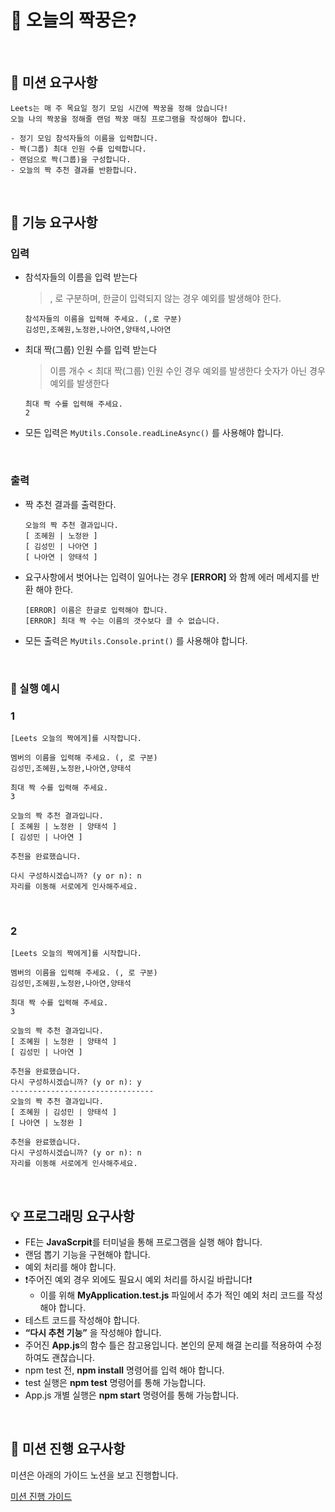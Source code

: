 # 👥 오늘의 짝꿍은?

</br>

## 🎯 미션 요구사항

    Leets는 매 주 목요일 정기 모임 시간에 짝꿍을 정해 앉습니다!
    오늘 나의 짝꿍을 정해줄 랜덤 짝꿍 매칭 프로그램을 작성해야 합니다.

    - 정기 모임 참석자들의 이름을 입력합니다.
    - 짝(그룹) 최대 인원 수를 입력합니다.
    - 랜덤으로 짝(그룹)을 구성합니다.
    - 오늘의 짝 추천 결과를 반환합니다.

</br>

## 🤖 기능 요구사항

### 입력

- 참석자들의 이름을 입력 받는다

  > , 로 구분하며, 한글이 입력되지 않는 경우 예외를 발생해야 한다.

  ```
  참석자들의 이름을 입력해 주세요. (,로 구분)
  김성민,조혜원,노정완,나아연,양태석,나아연
  ```

- 최대 짝(그룹) 인원 수를 입력 받는다

  > 이름 개수 < 최대 짝(그룹) 인원 수인 경우 예외를 발생한다
  > 숫자가 아닌 경우 예외를 발생한다

  ```
  최대 짝 수를 입력해 주세요.
  2
  ```

- 모든 입력은 `MyUtils.Console.readLineAsync()` 를 사용해야 합니다.

</br>

### 출력

- 짝 추천 결과를 출력한다.

  ```
  오늘의 짝 추천 결과입니다.
  [ 조혜원 | 노정완 ]
  [ 김성민 | 나아연 ]
  [ 나아연 | 양태석 ]
  ```

- 요구사항에서 벗어나는 입력이 일어나는 경우 **[ERROR]** 와 함께 에러 메세지를 반환 해야 한다.

  ```
  [ERROR] 이름은 한글로 입력해야 합니다.
  [ERROR] 최대 짝 수는 이름의 갯수보다 클 수 없습니다.
  ```

- 모든 출력은 `MyUtils.Console.print()` 를 사용해야 합니다.

</br>

### 📍 실행 예시

### 1

```
[Leets 오늘의 짝에게]를 시작합니다.

멤버의 이름을 입력해 주세요. (, 로 구분)
김성민,조혜원,노정완,나아연,양태석

최대 짝 수를 입력해 주세요.
3

오늘의 짝 추천 결과입니다.
[ 조혜원 | 노정완 | 양태석 ]
[ 김성민 | 나아연 ]

추천을 완료했습니다.

다시 구성하시겠습니까? (y or n): n
자리를 이동해 서로에게 인사해주세요.
```

</br>

### 2

```
[Leets 오늘의 짝에게]를 시작합니다.

멤버의 이름을 입력해 주세요. (, 로 구분)
김성민,조혜원,노정완,나아연,양태석

최대 짝 수를 입력해 주세요.
3

오늘의 짝 추천 결과입니다.
[ 조혜원 | 노정완 | 양태석 ]
[ 김성민 | 나아연 ]

추천을 완료했습니다.
다시 구성하시겠습니까? (y or n): y
--------------------------------
오늘의 짝 추천 결과입니다.
[ 조혜원 | 김성민 | 양태석 ]
[ 나아연 | 노정완 ]

추천을 완료했습니다.
다시 구성하시겠습니까? (y or n): n
자리를 이동해 서로에게 인사해주세요.
```

</br>

## 💡 프로그래밍 요구사항

- FE는 **JavaScrpit**를 터미널을 통해 프로그램을 실행 해야 합니다.
- 랜덤 뽑기 기능을 구현해야 합니다.
- 예외 처리를 해야 합니다.
- ❗️주어진 예외 경우 외에도 필요시 예외 처리를 하시길 바랍니다❗️
  - 이를 위해 **MyApplication.test.js** 파일에서 추가 적인 예외 처리 코드를 작성 해야 합니다.
- 테스트 코드를 작성해야 합니다.
- **“다시 추천 기능”** 을 작성해야 합니다.
- 주어진 **App.js**의 함수 틀은 참고용입니다. 본인의 문제 해결 논리를 적용하여 수정 하여도 괜찮습니다.
- npm test 전, **npm install** 명령어를 입력 해야 합니다.
- test 실행은 **npm test** 명령어를 통해 가능합니다.
- App.js 개별 실행은 **npm start** 명령어를 통해 가능합니다.

</br>

## 📢 미션 진행 요구사항

미션은 아래의 가이드 노션을 보고 진행합니다.

[미션 진행 가이드](https://leets-final.notion.site/46dbd9440a4f4d5e97228011dff70f5a?pvs=4)
